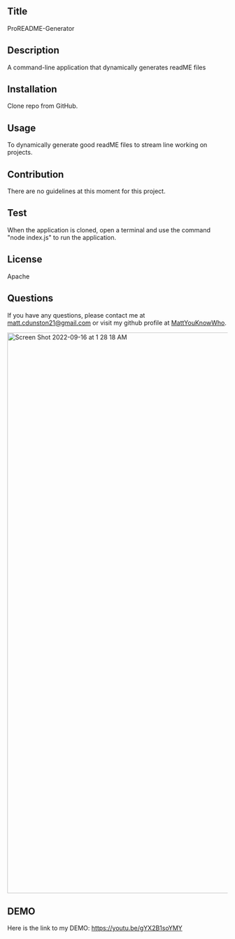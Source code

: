 
   ## Title
   ProREADME-Generator
   ## Description
   A command-line application that dynamically generates readME files
   ## Installation
   Clone repo from GitHub.
   ## Usage
   To dynamically generate good readME files to stream line working on projects. 
   ## Contribution
   There are no guidelines at this moment for this project.
   ## Test
   When the application is cloned, open a terminal and use the command "node index.js" to run the application. 
   ## License
   Apache
   ## Questions
   If you have any questions, please contact me at matt.cdunston21@gmail.com or visit my github profile at [MattYouKnowWho](https://github.com/MattYouKnowWho).
   
   <img width="1282" alt="Screen Shot 2022-09-16 at 1 28 18 AM" src="https://user-images.githubusercontent.com/99387661/190593432-902f59f7-935d-4bcd-8a59-416045bc8417.png">

## DEMO 
Here is the link to my DEMO: https://youtu.be/gYX2B1soYMY
